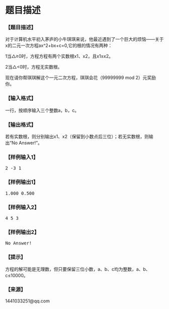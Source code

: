 # 题目描述


<h3>
【题目描述】
</h3>
<p>
对于计算机水平初入茅庐的小牛琪琪来说，他最近遇到了一个巨大的烦恼——关于x的二元一次方程ax^2+bx+c=0,它的根的情况有两种：
</p>
<p>
1当△≥0时，方程方程有两个实数根x1、x2，且x1≥x2。
</p>
<p>
2当△&lt;0时，方程无实数根。
</p>
<p>
现在请你帮琪琪解这个一元二次方程，琪琪会花（99999999 mod 2）元奖励你。
</p>
<h3>
【输入格式】
</h3>
<p>
一行，按顺序输入三个整数a，b，c。
</p>
<h3>
【输出格式】
</h3>
<p>
若有实数根，则分别输出x1、x2（保留到小数点后三位）；若无实数根，则输出“No Answer!”。
</p>
<h3>
【样例输入1】
</h3>
<pre>2 -3 1</pre>
<h3>
【样例输出1】
</h3>
<pre>1.000 0.500</pre>
<h3>
【样例输入2】
</h3>
<pre>4 5 3</pre>
<h3>
【样例输出2】
</h3>
<pre>No Answer!</pre>
<h3>
【提示】
</h3>
<p>
方程的解可能是无理数，但只要保留三位小数，a、b、c均为整数，a、b、c≤10000。
</p>
<h3>
【来源】
</h3>
<p>
1441033251@qq.com
</p>

